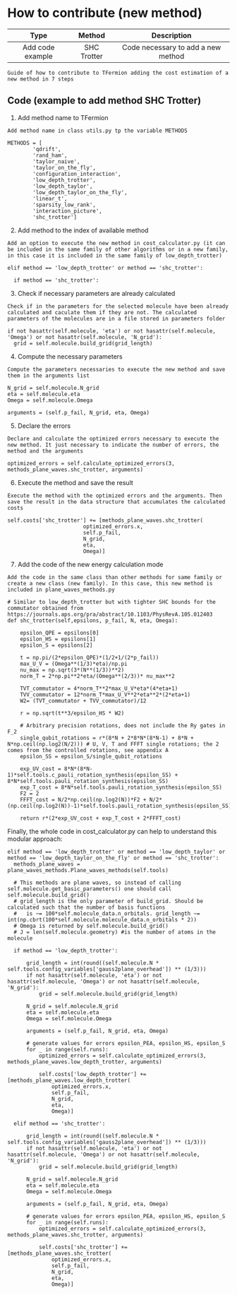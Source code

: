 How to contribute (new method)
=============

| Type  | Method | Description |
|:-------------: |:-------------: |:-------------: |
| Add code example  | SHC Trotter | Code necessary to add a new method |

`Guide of how to contribute to TFermion adding the cost estimation of a new method in 7 steps`

Code (example to add method SHC Trotter)
-------------

1. Add method name to TFermion

`Add method name in class utils.py tp the variable METHODS`

```
METHODS = [
        'qdrift', 
        'rand_ham', 
        'taylor_naive', 
        'taylor_on_the_fly', 
        'configuration_interaction',
        'low_depth_trotter', 
        'low_depth_taylor', 
        'low_depth_taylor_on_the_fly', 
        'linear_t', 
        'sparsity_low_rank', 
        'interaction_picture',
        'shc_trotter']
```

2. Add method to the index of available method

`Add an option to execute the new method in cost_calculator.py (it can be included in the same family of other algorithms or in a new family, in this case it is included in the same family of low_depth_trotter)`

```
elif method == 'low_depth_trotter' or method == 'shc_trotter':

  if method == 'shc_trotter':
```

3. Check if necessary parameters are already calculated

`Check if in the parameters for the selected molecule have been already calculated and caculate them if they are not. The calculated parameters of the molecules are in a file stored in parameters folder`

```
if not hasattr(self.molecule, 'eta') or not hasattr(self.molecule, 'Omega') or not hasattr(self.molecule, 'N_grid'):
  grid = self.molecule.build_grid(grid_length)
```

4. Compute the necessary parameters

`Compute the parameters necessaries to execute the new method and save them in the arguments list`

```
N_grid = self.molecule.N_grid
eta = self.molecule.eta
Omega = self.molecule.Omega

arguments = (self.p_fail, N_grid, eta, Omega)
```

5. Declare the errors

`Declare and calculate the optimized errors necessary to execute the new method. It just necessary to indicate the number of errors, the method and the arguments`

```
optimized_errors = self.calculate_optimized_errors(3, methods_plane_waves.shc_trotter, arguments)
```

6. Execute the method and save the result

`Execute the method with the optimized errors and the arguments. Then save the result in the data structure that accumulates the calculated costs`

```
self.costs['shc_trotter'] += [methods_plane_waves.shc_trotter(
                        optimized_errors.x,
                        self.p_fail,
                        N_grid, 
                        eta, 
                        Omega)]
```
7. Add the code of the new energy calculation mode

`Add the code in the same class than other methods for same family or create a new class (new family). In this case, this new method is included in plane_waves_methods.py`

```
# Similar to low_depth_trotter but with tighter SHC bounds for the commutator obtained from https://journals.aps.org/pra/abstract/10.1103/PhysRevA.105.012403
def shc_trotter(self,epsilons, p_fail, N, eta, Omega):

    epsilon_QPE = epsilons[0]
    epsilon_HS = epsilons[1]
    epsilon_S = epsilons[2]

    t = np.pi/(2*epsilon_QPE)*(1/2+1/(2*p_fail))
    max_U_V = (Omega**(1/3)*eta)/np.pi 
    nu_max = np.sqrt(3*(N**(1/3))**2)
    norm_T = 2*np.pi**2*eta/(Omega**(2/3))* nu_max**2

    TVT_commutator = 4*norm_T**2*max_U_V*eta*(4*eta+1)
    TVV_commutator = 12*norm_T*max_U_V**2*eta**2*(2*eta+1)
    W2= (TVT_commutator + TVV_commutator)/12

    r = np.sqrt(t**3/epsilon_HS * W2)

    # Arbitrary precision rotations, does not include the Ry gates in F_2
    single_qubit_rotations = r*(8*N + 2*8*N*(8*N-1) + 8*N + N*np.ceil(np.log2(N/2))) # U, V, T and FFFT single rotations; the 2 comes from the controlled rotations, see appendix A
    epsilon_SS = epsilon_S/single_qubit_rotations

    exp_UV_cost = 8*N*(8*N-1)*self.tools.c_pauli_rotation_synthesis(epsilon_SS) + 8*N*self.tools.pauli_rotation_synthesis(epsilon_SS)
    exp_T_cost = 8*N*self.tools.pauli_rotation_synthesis(epsilon_SS)
    F2 = 2
    FFFT_cost = N/2*np.ceil(np.log2(N))*F2 + N/2*(np.ceil(np.log2(N))-1)*self.tools.pauli_rotation_synthesis(epsilon_SS) 

    return r*(2*exp_UV_cost + exp_T_cost + 2*FFFT_cost)
```


Finally, the whole code in cost_calculator.py can help to understand this modular approach:

```
elif method == 'low_depth_trotter' or method == 'low_depth_taylor' or method == 'low_depth_taylor_on_the_fly' or method == 'shc_trotter':
  methods_plane_waves = plane_waves_methods.Plane_waves_methods(self.tools)

  # This methods are plane waves, so instead of calling self.molecule.get_basic_parameters() one should call self.molecule.build_grid()
  # grid_length is the only parameter of build_grid. Should be calculated such that the number of basis functions
  #   is ~= 100*self.molecule_data.n_orbitals. grid_length ~= int(np.cbrt(100*self.molecule.molecule_data.n_orbitals * 2))
  # Omega is returned by self.molecule.build_grid()
  # J = len(self.molecule.geometry) #is the number of atoms in the molecule

  if method == 'low_depth_trotter':

      grid_length = int(round((self.molecule.N * self.tools.config_variables['gauss2plane_overhead']) ** (1/3)))
      if not hasattr(self.molecule, 'eta') or not hasattr(self.molecule, 'Omega') or not hasattr(self.molecule, 'N_grid'):
          grid = self.molecule.build_grid(grid_length)

      N_grid = self.molecule.N_grid
      eta = self.molecule.eta
      Omega = self.molecule.Omega

      arguments = (self.p_fail, N_grid, eta, Omega)

      # generate values for errors epsilon_PEA, epsilon_HS, epsilon_S
      for _ in range(self.runs):
          optimized_errors = self.calculate_optimized_errors(3, methods_plane_waves.low_depth_trotter, arguments)

          self.costs['low_depth_trotter'] += [methods_plane_waves.low_depth_trotter(
              optimized_errors.x,
              self.p_fail,
              N_grid, 
              eta, 
              Omega)]

  elif method == 'shc_trotter':

      grid_length = int(round((self.molecule.N * self.tools.config_variables['gauss2plane_overhead']) ** (1/3)))
      if not hasattr(self.molecule, 'eta') or not hasattr(self.molecule, 'Omega') or not hasattr(self.molecule, 'N_grid'):
          grid = self.molecule.build_grid(grid_length)

      N_grid = self.molecule.N_grid
      eta = self.molecule.eta
      Omega = self.molecule.Omega

      arguments = (self.p_fail, N_grid, eta, Omega)

      # generate values for errors epsilon_PEA, epsilon_HS, epsilon_S
      for _ in range(self.runs):
          optimized_errors = self.calculate_optimized_errors(3, methods_plane_waves.shc_trotter, arguments)

          self.costs['shc_trotter'] += [methods_plane_waves.shc_trotter(
              optimized_errors.x,
              self.p_fail,
              N_grid, 
              eta, 
              Omega)]
```
